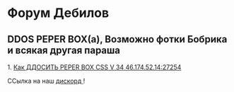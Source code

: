 <DOCTYPE html>
<html>
<head>
<title> UH</title>
</head>
<body>
          <h1> Форум Дебилов </h1>
      <h2>DDOS PEPER BOX(а), Возможно фотки Бобрика и всякая другая параша </h2>
1. <a href= "https://phobos213.github.io/">Как ДДОСИТЬ PEPER BOX CSS V 34 46.174.52.14:27254</a>
          
ССылка на наш <a href= "https://discordapp.com/invite/djhDbcS"> дискорд </a>!           
</body>
</html>
